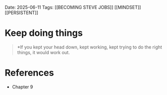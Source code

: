 Date: 2025-06-11
Tags: [[BECOMING STEVE JOBS]] [[MINDSET]] [[PERSISTENT]]


# Keep doing things

>*If you kept your head down, kept working, kept trying to do the right things, it would work out.
# References 
- Chapter 9